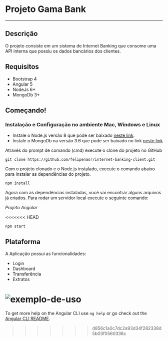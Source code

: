 # Projeto Gama Bank

----

## Descrição 

O projeto consiste em um sistema de Internet Banking que consome uma API interna que possiu os dados bancários dos clientes.

## Requisitos
- Bootstrap 4
- Angular 5
- NodeJs 6+
- MongoDb 3+

## Começando!

### Instalação e Configuração no ambiente Mac, Windows e Linux
- Instale o Node.js versão 8 que pode ser baixado [neste link](https://nodejs.org/en/download/).
- Instale o MongoDb na versão 3.6 que pode ser baixado no link [neste link](https://www.mongodb.com/download-center?jmp=nav#atlas)

Através do prompt de comando (cmd) execute o clone do projeto no GitHub

```
git clone https://github.com/felipenasr/internet-banking-client.git
```

Com o projeto clonado e o Node.js instalado, execute o comando abaixo para instalar as dependências do projeto.

```
npm install
```

Agora com as dependências instaladas, você vai encontrar alguns arquivos já criados. Para rodar um servidor local execute o seguinte comando:

*Projeto Angular*

<<<<<<< HEAD
```
npm start
```

## Plataforma 

A Aplicação possui as funcionalidades:
- Login
- Dashboard
- Transferência
- Extratos

![exemplo-de-uso](http://backuplw2.tecnologia.ws/dashboard.png)
=======
To get more help on the Angular CLI use `ng help` or go check out the [Angular CLI README](https://github.com/angular/angular-cli/blob/master/README.md).
>>>>>>> d856c1a0c7dc2a93d34f282338d5b03f0560336c

